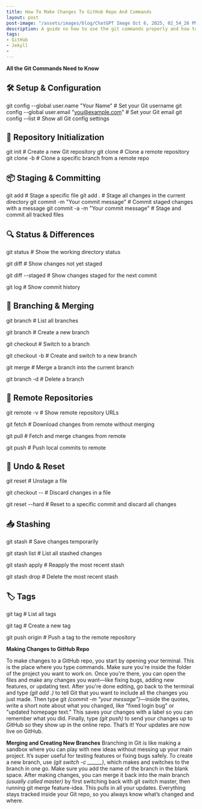 ```yaml
---
title: How To Make Changes To GitHub Repo And Commands
layout: post
post-image: "/assets/images/blog/ChatGPT Image Oct 6, 2025, 02_54_26 PM.png"
description: A guide no how to use the git commands properly and how to make changes to GitHub repo!
tags:
- GitHub
- Jekyll
- 
---
```


**All the Git Commands Need to Know**

## 🛠️ Setup & Configuration
git config --global user.name "Your Name"         # Set your Git username
git config --global user.email "you@example.com"  # Set your Git email
git config --list                                 # Show all Git config settings

## 📁 Repository Initialization
git init                                          # Create a new Git repository
git clone <repository-url>                        # Clone a remote repository
git clone -b <branch-name> <repository-url>       # Clone a specific branch from a remote repo

## 📦 Staging & Committing
git add <file>                                    # Stage a specific file
git add .                                         # Stage all changes in the current directory
git commit -m "Your commit message"               # Commit staged changes with a message
git commit -a -m "Your commit message"            # Stage and commit all tracked files

## 🔍 Status & Differences
git status                                        # Show the working directory status

git diff                                          # Show changes not yet staged

git diff --staged                                 # Show changes staged for the next commit

git log                                           # Show commit history

## 🌿 Branching & Merging
git branch                                        # List all branches

git branch <new-branch>                           # Create a new branch

git checkout <branch-name>                        # Switch to a branch

git checkout -b <new-branch>                      # Create and switch to a new branch

git merge <branch-name>                           # Merge a branch into the current 
branch

git branch -d <branch-name>                       # Delete a branch

## 🔄 Remote Repositories
git remote -v                                     # Show remote repository URLs

git fetch                                         # Download changes from remote
 without merging

git pull                                          # Fetch and merge changes from 
remote

git push                                          # Push local commits to remote

## 🧹 Undo & Reset
git reset <file>                                  # Unstage a file

git checkout -- <file>                            # Discard changes in a file

git reset --hard <commit-id>                      # Reset to a specific commit and discard all changes

## 📥 Stashing
git stash                                         # Save changes temporarily

git stash list                                    # List all stashed changes

git stash apply                                   # Reapply the most recent stash

git stash drop                                    # Delete the most recent stash


## 🏷️ Tags
git tag                                           # List all tags

git tag <tag-name>                                # Create a new tag

git push origin <tag-name>                        # Push a tag to the remote 
repository


**Making Changes to GitHub Repo**

To make changes to a GitHub repo, you start by opening your terminal. This is the place where you type commands. Make sure you're inside the folder of the project you want to work on. Once you're there, you can open the files and make any changes you want—like fixing bugs, adding new features, or updating text. After you're done editing, go back to the terminal and type *(git add .)* to tell Git that you want to include all the changes you just made. Then type git *(commit -m "your message")*—inside the quotes, write a short note about what you changed, like "fixed login bug" or "updated homepage text." This saves your changes with a label so you can remember what you did. Finally, type *(git push)* to send your changes up to GitHub so they show up in the online repo. That’s it! Your updates are now live on GitHub.

**Merging and Creating New Branches**
 Branching in Git is like making a sandbox where you can play with new ideas without messing up your main project. It’s super useful for testing features or fixing bugs safely. To create a new branch, use *(git switch -c ______)*, which makes and switches to the branch in one go. Make sure you add the name of the branch in the blank space. After making changes, you can merge it back into the main branch *(usually called master)* by first switching back with git switch master, then running git merge feature-idea. This pulls in all your updates. Everything stays tracked inside your Git repo, so you always know what’s changed and where.
